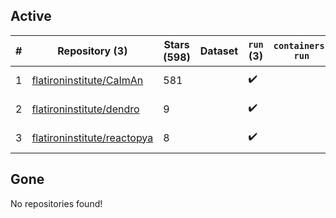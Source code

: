 ## Active
| # | Repository (3) | Stars (598) | Dataset | `run` (3) | `containers-run` | Last Modified |
| --- | --- | --- | --- | --- | --- | --- |
| 1 | [flatironinstitute/CaImAn](https://github.com/flatironinstitute/CaImAn) | 581 |  | :heavy_check_mark: |  | 2024-02-02 00:53:21+00:00 |
| 2 | [flatironinstitute/dendro](https://github.com/flatironinstitute/dendro) | 9 |  | :heavy_check_mark: |  | 2024-02-06 15:55:00+00:00 |
| 3 | [flatironinstitute/reactopya](https://github.com/flatironinstitute/reactopya) | 8 |  | :heavy_check_mark: |  | 2020-07-07 08:34:24+00:00 |

## Gone
No repositories found!
